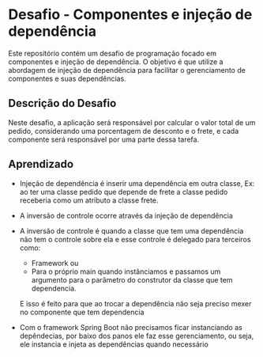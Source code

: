 # Desafio - Componentes e injeção de dependência

Este repositório contém um desafio de programação focado em componentes e injeção de dependência.
O objetivo é que utilize a abordagem de injeção de dependência para facilitar o gerenciamento de componentes e suas
dependências.

## Descrição do Desafio

Neste desafio, a aplicação será responsável por calcular o valor total de um pedido, considerando uma porcentagem
de desconto e o frete, e cada componente será responsável por uma parte dessa tarefa.

## Aprendizado

- Injeção de dependência é inserir uma dependência em outra classe, Ex: ao ter uma classe pedido que depende de frete a
  classe pedido receberia como um atributo a classe frete.
- A inversão de controle ocorre através da injeção de dependência
- A inversão de controle é quando a classe que tem uma dependência não tem o controle sobre ela e esse controle é
  delegado para terceiros como:
    - Framework ou
    - Para o próprio main quando instânciamos e passamos um argumento para o parâmetro do construtor da classe que tem
      dependencia.

    E isso é feito para que ao trocar a dependência não seja preciso mexer no componente que tem dependencia 

- Com o framework Spring Boot não precisamos ficar instanciando as depêndecias, por baixo dos panos ele faz esse
  gerenciamento, ou seja, ele instancia e injeta as dependências quando necessário
